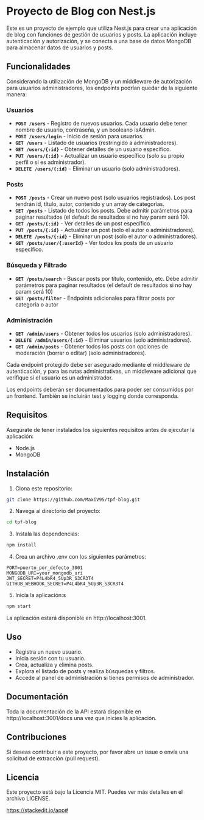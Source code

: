 # Proyecto de Blog con Nest.js

Este es un proyecto de ejemplo que utiliza Nest.js para crear una aplicación de blog con funciones de gestión de usuarios y posts. La aplicación incluye autenticación y autorización, y se conecta a una base de datos MongoDB para almacenar datos de usuarios y posts.

## Funcionalidades
Considerando la utilización de MongoDB y un middleware de autorización para usuarios administradores, los endpoints podrían quedar de la siguiente manera:

### **Usuarios**
- **`POST /users`** - Registro de nuevos usuarios. Cada usuario debe tener nombre de usuario, contraseña, y un booleano isAdmin.
- **`POST /users/login`** - Inicio de sesión para usuarios.
- **`GET /users`** - Listado de usuarios (restringido a administradores).
- **`GET /users/{:id}`** - Obtener detalles de un usuario específico.
- **`PUT /users/{:id}`** - Actualizar un usuario específico (solo su propio perfil o si es administrador).
- **`DELETE /users/{:id}`** - Eliminar un usuario (solo administradores).

### **Posts**
- **`POST /posts`** - Crear un nuevo post (solo usuarios registrados). Los post tendrán id, título, autor, contenido y un array de categorías.
- **`GET /posts`** - Listado de todos los posts. Debe admitir parámetros para paginar resultados (el default de resultados si no hay param será 10).
- **`GET /posts/{:id}`** - Ver detalles de un post específico.
- **`PUT /posts/{:id}`** - Actualizar un post (solo el autor o administradores).
- **`DELETE /posts/{:id}`** - Eliminar un post (solo el autor o administradores).
- **`GET /posts/user/{:userId}`** - Ver todos los posts de un usuario específico.

### **Búsqueda y Filtrado**
- **`GET /posts/search`** - Buscar posts por título, contenido, etc. Debe admitir parámetros para paginar resultados (el default de resultados si no hay param será 10)
- **`GET /posts/filter`** - Endpoints adicionales para filtrar posts por categoría o autor

### **Administración**
- **`GET /admin/users`** - Obtener todos los usuarios (solo administradores).
- **`DELETE /admin/users/{:id}`** - Eliminar usuarios (solo administradores).
- **`GET /admin/posts`** - Obtener todos los posts con opciones de moderación (borrar o editar) (solo administradores).

Cada endpoint protegido debe ser asegurado mediante el middleware de autenticación, y para las rutas administrativas, un middleware adicional que verifique si el usuario es un administrador. 

Los endpoints deberán ser documentados para poder ser consumidos por un frontend. También se incluirán test y logging donde corresponda.

## Requisitos

Asegúrate de tener instalados los siguientes requisitos antes de ejecutar la aplicación:

- Node.js
- MongoDB

## Instalación

1. Clona este repositorio:

```bash
git clone https://github.com/MaxiV95/tpf-blog.git
```

2. Navega al directorio del proyecto:
```bash
cd tpf-blog
```

3. Instala las dependencias:
```bash
npm install
```

4. Crea un archivo .env con los siguientes parámetros:
```env
PORT=puerto_por_defecto_3001
MONGODB_URI=your_mongodb_uri
JWT_SECRET=P4L4bR4_5Up3R_S3CR3T4
GITHUB_WEBHOOK_SECRET=P4L4bR4_5Up3R_S3CR3T4
```

5. Inicia la aplicación:s
```bash
npm start
```

La aplicación estará disponible en http://localhost:3001.

## Uso
- Registra un nuevo usuario.
- Inicia sesión con tu usuario.
- Crea, actualiza y elimina posts.
- Explora el listado de posts y realiza búsquedas y filtros.
- Accede al panel de administración si tienes permisos de administrador.

## Documentación
Toda la documentación de la API estará disponible en http://localhost:3001/docs una vez que inicies la aplicación.

## Contribuciones
Si deseas contribuir a este proyecto, por favor abre un issue o envía una solicitud de extracción (pull request).

## Licencia
Este proyecto está bajo la Licencia MIT. Puedes ver más detalles en el archivo LICENSE.

https://stackedit.io/app#